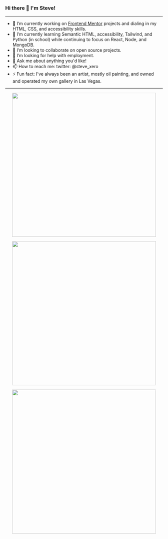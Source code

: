 ### Hi there 👋 I'm Steve!

<hr />

- 🔭 I’m currently working on <a href="http://www.frontendmentor.io/">Frontend Mentor</a> projects and dialing in my HTML, CSS, and accessibility skills.
- 🌱 I’m currently learning Semantic HTML, accessibility, Tailwind, and Python (in school) while continuing to focus on React, Node, and MongoDB.
- 👯 I’m looking to collaborate on open source projects.
- 🤔 I’m looking for help with employment.
- 💬 Ask me about anything you'd like!
- 📫 How to reach me: twitter: @steve_xero
- ⚡ Fun fact: I've always been an artist, mostly oil painting, and owned and operated my own gallery in Las Vegas.

<hr />

<p align="center">
  <img width="460" src="https://github-readme-streak-stats.herokuapp.com?user=stevexero&theme=radical&repo=github-readme-stats">
</p>

<p align="center">
  <img width="460" src="https://github-readme-stats.vercel.app/api?username=stevexero&theme=radical">
</p>

<p align="center">
  <img width="460" src="https://github-readme-stats.vercel.app/api/top-langs/?username=stevexero&&theme=radical&layout=compact">
</p>
